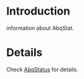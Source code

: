 # Introduction #

information about AbqStat.


# Details #

Check [AbqStatus](AbqStatus.md) for details.